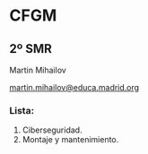# **CFGM**
## 2º SMR
Martin Mihailov 

martin.mihailov@educa.madrid.org

### Lista:
1. Ciberseguridad.
2. Montaje y mantenimiento.
